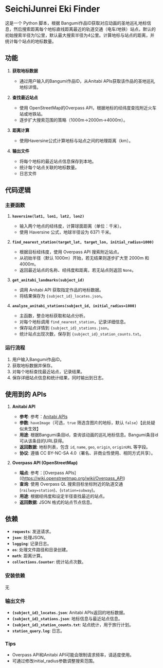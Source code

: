 # SeichiJunrei Eki Finder
这是一个 Python 脚本，根据 Bangumi作品ID获取对应动画的圣地巡礼地标信息，然后搜索距离每个地标直线距离最近的轨道交通（电车/地铁）站点，默认的初始搜索半径为1公里，默认最大搜索半径为4公里。计算地标与站点的距离，并统计每个站点的地标数量。

## 功能

1. **获取地标数据**
   - 通过用户输入的Bangumi作品ID，从Anitabi APIs获取该作品的圣地巡礼地标详情。

2. **查找最近站点**
   - 使用 OpenStreetMap的Overpass API，根据地标的经纬度查找附近火车站或地铁站。
   - 逐步扩大搜索范围的策略（1000m->2000m->4000m）。

3. **距离计算**
   - 使用Haversine公式计算地标与站点之间的地理距离（km）。

4. **输出文件**
   - 将每个地标的最近站点信息保存到本地。
   - 统计每个站点关联的地标数量。
   - 日志文件

## 代码逻辑

### 主要函数

1. **`haversine(lat1, lon1, lat2, lon2)`**
   - 输入两个地点的经纬度，计算球面距离（单位：千米）。
   - 使用 Haversine 公式，地球半径设为 6371 千米。

2. **`find_nearest_station(target_lat, target_lon, initial_radius=1000)`**
   - 根据目标经纬度，使用 Overpass API 搜索附近站点。
   - 从初始半径（默认 1000m）开始，若无结果则逐步扩大至 2000m 和 4000m。
   - 返回最近站点的名称、经纬度和距离，若无站点则返回 `None`。

3. **`get_anitabi_landmarks(subject_id)`**
   - 调用 Anitabi API 获取指定作品的地标数据。
   - 将结果保存为 `{subject_id}_locates.json`。

4. **`analyze_anitabi_stations(subject_id, initial_radius=1000)`**
   - 主函数，整合地标获取和站点分析。
   - 对每个地标调用 `find_nearest_station`，记录详细信息。
   - 保存站点详情到 `{subject_id}_stations.json`。
   - 统计站点出现次数，保存到 `{subject_id}_station_counts.txt`。

### 运行流程

1. 用户输入Bangumi作品ID。
2. 获取地标数据并保存。
3. 对每个地标查找最近站点，记录结果。
4. 保存详细站点信息和统计结果，同时输出到日志。

## 使用到的 APIs

1. **Anitabi API**
   - **参考**: 参考：[Anitabi APIs](https://github.com/anitabi/anitabi.cn-document/blob/main/api.md)
   - **参数**: `haveImage`（可选，`true` 筛选含图片的地标，默认 `false`）【此处疑似未生效】
   - **用途**: 根据Bangumi条目id，查询该动画的巡礼地标信息。Bangumi条目id可从该条目的URL获得。
   - **返回数据**: 地标列表，包含 `id`, `name`, `geo`, `origin`, `originURL` 等字段。
   - **协议**: 遵循 CC BY-NC-SA 4.0（署名、非商业性使用、相同方式共享）。

2. **Overpass API (OpenStreetMap)**
   - **端点**: 参考：[Overpass APIs]((https://wiki.openstreetmap.org/wiki/Overpass_API)
   - **查询**: 使用 Overpass QL 搜索目标坐标附近的轨道交通(`railway=station`)、(`station=subway`)。
   - **用途**: 根据经纬度和设定半径查找最近的站点。
   - **返回数据**: JSON 格式的站点节点信息。

## 依赖

- **`requests`**: 发送请求。
- **`json`**: 处理JSON。
- **`logging`**: 记录日志。
- **`os`**: 处理文件路径和目录创建。
- **`math`**: 距离计算。
- **`collections.Counter`**: 统计站点次数。

### 安装依赖

无

### 输出文件

- **`{subject_id}_locates.json`**: Anitabi APIs返回的地标数据。
- **`{subject_id}_stations.json`**: 地标信息与最近站点信息。
- **`{subject_id}_station_counts.txt`**: 站点统计，用于旅行计划。
- **`station_query.log`**: 日志。

### Tips
- Overpass API和Anitabi API可能会限制请求频率，请适度使用。
- 可通过修改initial_radius参数调整搜索范围。
